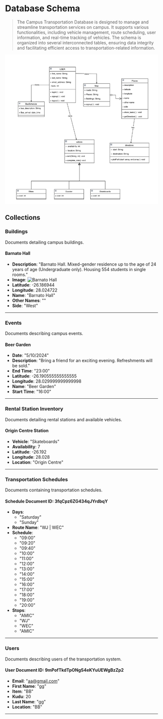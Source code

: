 # Database Schema
>The Campus Transportation Database is designed to manage and streamline transportation services on campus. It supports various functionalities, including vehicle management, route scheduling, user information, and real-time tracking of vehicles. The schema is organized into several interconnected tables, ensuring data integrity and facilitating efficient access to transportation-related information.

![alt text](./Images/classdiagram.png)


## Collections

### Buildings
Documents detailing campus buildings.

#### Barnato Hall
- **Description**: "Barnato Hall. Mixed-gender residence up to the age of 24 years of age (Undergraduate only). Housing 554 students in single rooms."
- **Image**: ![Barnato Hall](data:image/jpeg;base64,MvBCc1I/E/gBGGst5TLvTL6Urn2RaE5gqm2dw7cZsnOnnJ+8Mj5W0FgNUrQpJqCEkgg8N2OfLlceKLY8WrlP6GhmX4gZAq6vzAgabf59FAHWX8A0Lpd+W)
- **Latitude**: -26.186944
- **Longitude**: 28.024722
- **Name**: "Barnato Hall"
- **Other Names**: ""
- **Side**: "West"

---

### Events
Documents describing campus events.

#### Beer Garden
- **Date**: "5/10/2024"
- **Description**: "Bring a friend for an exciting evening. Refreshments will be sold."
- **End Time**: "23:00"
- **Latitude**: -26.190555555555555
- **Longitude**: 28.029999999999998
- **Name**: "Beer Garden"
- **Start Time**: "16:00"

---

### Rental Station Inventory
Documents detailing rental stations and available vehicles.

#### Origin Centre Station
- **Vehicle**: "Skateboards"
- **Availability**: 7
- **Latitude**: -26.192
- **Longitude**: 28.028
- **Location**: "Origin Centre"

---

### Transportation Schedules
Documents containing transportation schedules.

#### Schedule Document ID: 3fqCpz6ZG434qJYrdbqY
- **Days**: 
  - "Saturday"
  - "Sunday"
- **Route Name**: "WJ | WEC"
- **Schedule**: 
  - "09:00"
  - "09:20"
  - "09:40"
  - "10:00"
  - "11:00"
  - "12:00"
  - "13:00"
  - "14:00"
  - "15:00"
  - "16:00"
  - "17:00"
  - "18:00"
  - "19:00"
  - "20:00"
- **Stops**: 
  - "AMIC"
  - "WJ"
  - "WEC"
  - "AMIC"

---

### Users
Documents describing users of the transportation system.

#### User Document ID: 9mPofTkdTpONgS4eKYuUEWgBzZp2
- **Email**: "aa@gmail.com"
- **First Name**: "gg"
- **Item**: "BB"
- **Kudu**: 20
- **Last Name**: "gg"
- **Location**: "BB"

---

